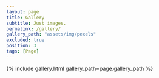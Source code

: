 ```yaml
---
layout: page
title: Gallery
subtitle: Just images.
permalink: /gallery/
gallery_path: "assets/img/pexels"
excluded: true
position: 3
tags: [Page]
---
```



{% include gallery.html gallery_path=page.gallery_path %}
